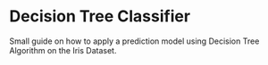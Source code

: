 # Decision Tree Classifier
 Small guide on how to apply a prediction model using Decision Tree  Algorithm on the Iris Dataset.
